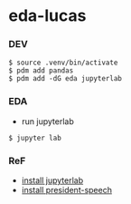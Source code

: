 # eda-lucas

### DEV
```bah
$ source .venv/bin/activate
$ pdm add pandas
$ pdm add -dG eda jupyterlab

```

### EDA
- run jupyterlab 
```
$ jupyter lab

``` 

### ReF
- [install jupyterlab](https://jupyter.org/install)
- [install president-speech](https://pypi.org/project/president-speech/)
